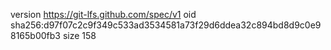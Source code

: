 version https://git-lfs.github.com/spec/v1
oid sha256:d97f07c2c9f349c533ad3534581a73f29d6ddea32c894bd8d9c0e98165b00fb3
size 158
